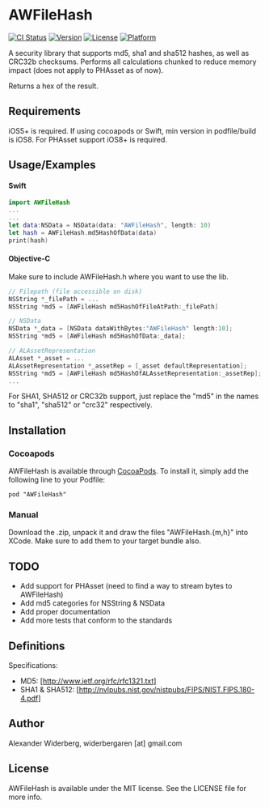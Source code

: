 # AWFileHash

[![CI Status](https://travis-ci.org/leetal/AWFileHash.svg?branch=master)](https://travis-ci.org/leetal/AWFileHash)
[![Version](https://img.shields.io/cocoapods/v/AWFileHash.svg?style=flat)](http://cocoadocs.org/docsets/AWFileHash)
[![License](https://img.shields.io/cocoapods/l/AWFileHash.svg?style=flat)](http://cocoadocs.org/docsets/AWFileHash)
[![Platform](https://img.shields.io/cocoapods/p/AWFileHash.svg?style=flat)](http://cocoadocs.org/docsets/AWFileHash)

A security library that supports md5, sha1 and sha512 hashes, as well as CRC32b checksums. Performs all calculations chunked to reduce memory impact (does not apply to PHAsset as of now).

Returns a hex of the result.

## Requirements

iOS5+ is required. If using cocoapods or Swift, min version in podfile/build is iOS8. For PHAsset support iOS8+ is required.

## Usage/Examples
#### Swift
```swift
import AWFileHash
...
...
let data:NSData = NSData(data: "AWFileHash", length: 10)
let hash = AWFileHash.md5HashOfData(data)
print(hash)
```

#### Objective-C
Make sure to include AWFileHash.h where you want to use the lib.
```objectivec
// Filepath (file accessible on disk)
NSString *_filePath = ...
NSString *md5 = [AWFileHash md5HashOfFileAtPath:_filePath]

// NSData
NSData *_data = [NSData dataWithBytes:"AWFileHash" length:10];
NSString *md5 = [AWFileHash md5HashOfData:_data];

// ALAssetRepresentation
ALAsset *_asset = ...
ALAssetRepresentation *_assetRep = [_asset defaultRepresentation];
NSString *md5 = [AWFileHash md5HashOfALAssetRepresentation:_assetRep];
...
```

For SHA1, SHA512 or CRC32b  support, just replace the "md5" in the names to "sha1", "sha512" or "crc32" respectively.

## Installation
### Cocoapods
AWFileHash is available through [CocoaPods](http://cocoapods.org). To install
it, simply add the following line to your Podfile:

    pod "AWFileHash"

### Manual
Download the .zip, unpack it and draw the files "AWFileHash.{m,h}" into XCode. Make sure to add them to your target bundle also.

## TODO

* Add support for PHAsset (need to find a way to stream bytes to AWFileHash)
* Add md5 categories for NSString & NSData
* Add proper documentation
* Add more tests that conform to the standards

## Definitions

Specifications: 
* MD5: [http://www.ietf.org/rfc/rfc1321.txt]
* SHA1 & SHA512: [http://nvlpubs.nist.gov/nistpubs/FIPS/NIST.FIPS.180-4.pdf] 

## Author

Alexander Widerberg, widerbergaren [at] gmail.com

## License

AWFileHash is available under the MIT license. See the LICENSE file for more info.
